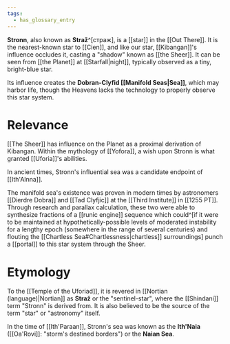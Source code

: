 ```yaml
---
tags:
  - has_glossary_entry
---
```


**Stronn**, also known as **Straž**^[страж], is a [[star]] in the [[Out There]]. It is the nearest-known star to [[Cien]], and like our star, [[Kibangan]]'s influence occludes it, casting a "shadow" known as [[the Sheer]]. It can be seen from [[the Planet]] at [[Starfall|night]], typically observed as a tiny, bright-blue star. 

Its influence creates the **Dobran-Clyfid [[Manifold Seas|Sea]]**, which may harbor life, though the Heavens lacks the technology to properly observe this star system. 

# Relevance
[[The Sheer]] has influence on the Planet as a proximal derivation of Kibangan. Within the mythology of [[Yofora]], a wish upon Stronn is what granted [[Uforia]]'s abilities.

In ancient times, Stronn's influential sea was a candidate endpoint of [[Ith'Alnna]]. 

The manifold sea's existence was proven in modern times by astronomers [[Dierdre Dobra]] and [[Tad Clyfjic]] at the [[Third Institute]] in [[1255 PT]]. Through research and parallax calculation, these two were able to synthesize fractions of a [[runic engine]] sequence which could^[if it were to be maintained at hypothetically-possible levels of moderated instability for a lengthy epoch (somewhere in the range of several centuries) and flouting the [[Chartless Sea#Chartlessness|chartless]] surroundings] punch a [[portal]] to this star system through the Sheer.

# Etymology
To the [[Temple of the Uforiad]], it is revered in [[Nortian (language)|Nortian]] as **Straž** or the "sentinel-star", where the [[Shindani]] term "Stronn" is derived from. It is also believed to be the source of the term "star" or "astronomy" itself.

In the time of [[Ith'Paraan]], Stronn's sea was known as the **Ith'Naia** ([[Oa'Rovi]]: "storm's destined borders") or the **Naian Sea**.